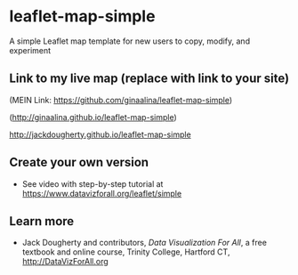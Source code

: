 # leaflet-map-simple
A simple Leaflet map template for new users to copy, modify, and experiment

## Link to my live map (replace with link to your site)

(MEIN Link:  https://github.com/ginaalina/leaflet-map-simple)


(http://ginaalina.github.io/leaflet-map-simple)


http://jackdougherty.github.io/leaflet-map-simple

## Create your own version
- See video with step-by-step tutorial at https://www.datavizforall.org/leaflet/simple

## Learn more
- Jack Dougherty and contributors, *Data Visualization For All*, a free textbook and online course, Trinity College, Hartford CT, http://DataVizForAll.org
